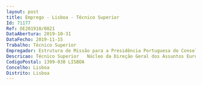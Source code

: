 ```yaml
--- 
layout: post
title: Emprego - Lisboa - Técnico Superior
Id: 71177
Ref: OE201910/0821
DataAbertura: 2019-10-31
DataFecho: 2019-11-15
Trabalho: Técnico Superior
Empregador: Estrutura de Missão para a Presidência Portuguesa do Conselho da União Europeia em 2021
Descricao: Técnico Superior   Núcleo da Direção Geral dos Assuntos Europeus da Unidade de Coordenação e Acompanhamento Técnico Diplomático da PPUE 2021Local de Trabalho   Instalações do Ministério dos Negócios Estrangeiros, afetas ao Núcleo da Direção Geral dos Assuntos Europeus, sitas em LisboaApoio especializado à preparação e exercício da Presidência Portuguesa do Conselho da União Europeia, designadamente    Na organização de atividades de coordenação e acompanhamento técnico diplomático, assegurando a articulação com os ministérios setoriais, com a Representação Permanente de Portugal junto da União Europeia e outras missões diplomáticas, com as Instituições Europeias, com os outros parceiros do trio de Presidências (Eslovénia e Alemanha) e com os outros Núcleos integrantes da Estrutura de Missão   Na elaboração de elementos de informação e relatórios, incluindo tratamento de dados estatísticos   Na elaboração de documentação de suporte a visitas, encontros e reuniões   Na preparação e organização de reuniões   Na execução de tarefas logísticas e de quaisquer ações inerentes à organização da Presidência Portuguesa   No acompanhamento de ações de comunicação.
CodigoPostal: 1399-030 LISBOA
Concelho: Lisboa
Distrito: Lisboa
--- 
```

